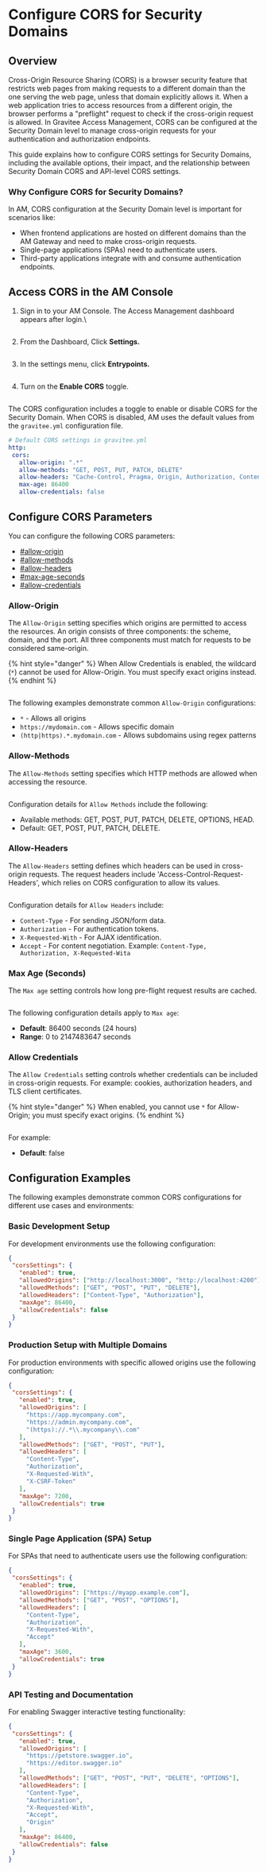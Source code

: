 # Configure CORS for Security Domains

## Overview

Cross-Origin Resource Sharing (CORS) is a browser security feature that restricts web pages from making requests to a different domain than the one serving the web page, unless that domain explicitly allows it. When a web application tries to access resources from a different origin, the browser performs a "preflight" request to check if the cross-origin request is allowed. In Gravitee Access Management, CORS can be configured at the Security Domain level to manage cross-origin requests for your authentication and authorization endpoints.

This guide explains how to configure CORS settings for Security Domains, including the available options, their impact, and the relationship between Security Domain CORS and API-level CORS settings.

### Why Configure CORS for Security Domains?

In AM, CORS configuration at the Security Domain level is important for scenarios like:

* When frontend applications are hosted on different domains than the AM Gateway and need to make cross-origin requests.
* Single-page applications (SPAs) need to authenticate users.
* Third-party applications integrate with and consume authentication endpoints.

## Access CORS in the AM Console

1.  Sign in to your AM Console. The Access Management dashboard appears after login.\


    <figure><img src="../../.gitbook/assets/access-management-dashboard.png" alt=""><figcaption></figcaption></figure>
2.  From the Dashboard, Click **Settings.**

    <figure><img src="../../.gitbook/assets/am-settings-left-nav.png" alt=""><figcaption></figcaption></figure>
3.  In the settings menu, click **Entrypoints.**

    <figure><img src="../../.gitbook/assets/entrypoint-security-domain.png" alt=""><figcaption></figcaption></figure>
4.  Turn on the **Enable CORS** toggle.&#x20;

    <figure><img src="../../.gitbook/assets/enable-cors-toggle-button.png" alt=""><figcaption></figcaption></figure>

The CORS configuration includes a toggle to enable or disable CORS for the Security Domain. When CORS is disabled, AM uses the default values from the `gravitee.yml` configuration file.

```yaml
# Default CORS settings in gravitee.yml
http:
 cors:
   allow-origin: ".*"
   allow-methods: "GET, POST, PUT, PATCH, DELETE"
   allow-headers: "Cache-Control, Pragma, Origin, Authorization, Content-Type, X-Requested-With, If-Match, x-xsrf-token"
   max-age: 86400
   allow-credentials: false
```

## Configure CORS Parameters

You can configure the following CORS parameters:&#x20;

* [#allow-origin](configure-cors-for-security-domains.md#allow-origin "mention")
* [#allow-methods](configure-cors-for-security-domains.md#allow-methods "mention")
* [#allow-headers](configure-cors-for-security-domains.md#allow-headers "mention")
* [#max-age-seconds](configure-cors-for-security-domains.md#max-age-seconds "mention")
* [#allow-credentials](configure-cors-for-security-domains.md#allow-credentials "mention")

### Allow-Origin

The `Allow-Origin` setting specifies which origins are permitted to access the resources. An origin consists of three components: the scheme, domain, and the port. All three components must match for requests to be considered same-origin.

{% hint style="danger" %}
When Allow Credentials is enabled, the wildcard (`*`) cannot be used for Allow-Origin. You must specify exact origins instead.
{% endhint %}

<figure><img src="../../.gitbook/assets/allow-origin-parameter.png" alt=""><figcaption></figcaption></figure>

The following examples demonstrate common `Allow-Origin` configurations:

* `*` - Allows all origins&#x20;
* `https://mydomain.com` - Allows specific domain
* `(http|https).*.mydomain.com` - Allows subdomains using regex patterns

### Allow-Methods

The `Allow-Methods` setting specifies which HTTP methods are allowed when accessing the resource.

<figure><img src="../../.gitbook/assets/allow-methods-parameter.png" alt=""><figcaption></figcaption></figure>

Configuration details for `Allow Methods` include the following:

* Available methods: GET, POST, PUT, PATCH, DELETE, OPTIONS, HEAD.
* Default: GET, POST, PUT, PATCH, DELETE.

### Allow-Headers

The `Allow-Headers` setting defines which headers can be used in cross-origin requests. The request headers include 'Access-Control-Request-Headers', which relies on CORS configuration to allow its values.

<figure><img src="../../.gitbook/assets/allow-headers-access-management.png" alt=""><figcaption></figcaption></figure>

Configuration details for `Allow Headers` include:

* `Content-Type` - For sending JSON/form data.
* `Authorization` - For authentication tokens.
* `X-Requested-With` - For AJAX identification.
* `Accept` - For content negotiation. Example: `Content-Type, Authorization, X-Requested-Wita`

### Max Age (Seconds)

The `Max age` setting controls how long pre-flight request results are cached.&#x20;

<figure><img src="../../.gitbook/assets/max-age-seconds.png" alt=""><figcaption></figcaption></figure>

The following configuration details apply to `Max age`:

* **Default**: 86400 seconds (24 hours)
* **Range**: 0 to 2147483647 seconds

### Allow Credentials

The `Allow Credentials` setting controls whether credentials can be included in cross-origin requests. For example: cookies, authorization headers, and TLS client certificates.

{% hint style="danger" %}
When enabled, you cannot use `*` for Allow-Origin; you must specify exact origins.
{% endhint %}

<figure><img src="../../.gitbook/assets/allow-use-credentials.png" alt=""><figcaption></figcaption></figure>

For example:

* **Default**: false

## Configuration Examples

The following examples demonstrate common CORS configurations for different use cases and environments:

### Basic Development Setup

For development environments use the following configuration:

```json
{
 "corsSettings": {
   "enabled": true,
   "allowedOrigins": ["http://localhost:3000", "http://localhost:4200"],
   "allowedMethods": ["GET", "POST", "PUT", "DELETE"],
   "allowedHeaders": ["Content-Type", "Authorization"],
   "maxAge": 86400,
   "allowCredentials": false
 }
}
```

### Production Setup with Multiple Domains

For production environments with specific allowed origins use the following configuration:

```json
{
 "corsSettings": {
   "enabled": true,
   "allowedOrigins": [
     "https://app.mycompany.com",
     "https://admin.mycompany.com",
     "(https)://.*\\.mycompany\\.com"
   ],
   "allowedMethods": ["GET", "POST", "PUT"],
   "allowedHeaders": [
     "Content-Type",
     "Authorization",
     "X-Requested-With",
     "X-CSRF-Token"
   ],
   "maxAge": 7200,
   "allowCredentials": true
 }
}
```

### Single Page Application (SPA) Setup

For SPAs that need to authenticate users use the following configuration:

```json
{
 "corsSettings": {
   "enabled": true,
   "allowedOrigins": ["https://myapp.example.com"],
   "allowedMethods": ["GET", "POST", "OPTIONS"],
   "allowedHeaders": [
     "Content-Type",
     "Authorization",
     "X-Requested-With",
     "Accept"
   ],
   "maxAge": 3600,
   "allowCredentials": true
 }
}
```

### API Testing and Documentation

For enabling Swagger interactive testing functionality:

```json
{
 "corsSettings": {
   "enabled": true,
   "allowedOrigins": [
     "https://petstore.swagger.io",
     "https://editor.swagger.io"
   ],
   "allowedMethods": ["GET", "POST", "PUT", "DELETE", "OPTIONS"],
   "allowedHeaders": [
     "Content-Type",
     "Authorization",
     "X-Requested-With",
     "Accept",
     "Origin"
   ],
   "maxAge": 86400,
   "allowCredentials": false
 }
}
```
